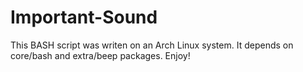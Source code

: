 # Important-Sound
This BASH script was writen on an Arch Linux system. It depends on core/bash and extra/beep packages. Enjoy!
